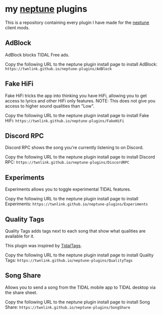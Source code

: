 # my [neptune](https://github.com/uwu/neptune) plugins
This is a repository containing every plugin I have made for the [neptune](https://github.com/uwu/neptune) client mods.

## AdBlock
AdBlock blocks TIDAL Free ads.

Copy the following URL to the neptune plugin install page to install AdBlock: `https://twnlink.github.io/neptune-plugins/AdBlock`

## Fake HiFi
Fake HiFi tricks the app into thinking you have HiFi, allowing you to get access to lyrics and other HiFi only features. NOTE: This does not give you access to higher sound qualities than "Low".

Copy the following URL to the neptune plugin install page to install Fake HiFi: `https://twnlink.github.io/neptune-plugins/FakeHiFi`


## Discord RPC
Discord RPC shows the song you're currently listening to on Discord.

Copy the following URL to the neptune plugin install page to install Discord RPC: `https://twnlink.github.io/neptune-plugins/DiscordRPC`

## Experiments
Experiments allows you to toggle experimental TIDAL features.

Copy the following URL to the neptune plugin install page to install Experiments: `https://twnlink.github.io/neptune-plugins/Experiments`

## Quality Tags
Quality Tags adds tags next to each song that show what qualities are available for it.

This plugin was inspired by [TidalTags](https://github.com/Inrixia/TidalTags).

Copy the following URL to the neptune plugin install page to install Quality Tags: `https://twnlink.github.io/neptune-plugins/QualityTags`

## Song Share
Allows you to send a song from the TIDAL mobile app to TIDAL desktop via the share sheet.

Copy the following URL to the neptune plugin install page to install Song Share: `https://twnlink.github.io/neptune-plugins/SongShare`
